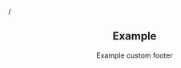 /
<div id="metatavu-custom-footer"><div align="center">
  <h2>Example</h2>
  <p>Example custom footer</p>
</div></div>